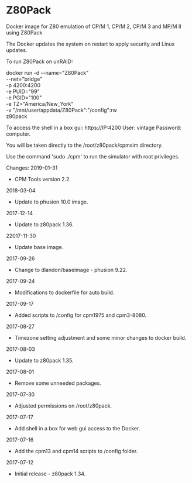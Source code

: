 # Z80Pack

Docker image for Z80 emulation of CP/M 1, CP/M 2, CP/M 3 and MP/M II using Z80Pack

The Docker updates the system on restart to apply security and Linux updates.

To run Z80Pack on unRAID:

docker run -d --name="Z80Pack" \
--net="bridge" \
-p 4200:4200 \
-e PUID="99" \
-e PGID="100" \
-e TZ="America/New_York" \
-v "/mnt/user/appdata/Z80Pack":"/config":rw \
z80pack

To access the shell in a box gui: https://IP:4200
  User: vintage
  Password: computer.

You will be taken directly to the /root/z80pack/cpmsim directory.

Use the command 'sudo ./cpm' to run the simulator with root privileges.

Changes:
2019-01-31
- CPM Tools version 2.2.


2018-03-04
- Update to phusion 10.0 image.

2017-12-14
- Update to z80pack 1.36.

22017-11-30
- Update base image.

2017-09-26
- Change to dlandon/baseimage - phusion 9.22.

2017-09-24
- Modifications to dockerfile for auto build.

2017-09-17
- Added scripts to /config for cpm1975 and cpm3-8080.

2017-08-27
- Timezone setting adjustment and some minor changes to docker build.

2017-08-03
- Update to z80pack 1.35.

2017-08-01
- Remove some unneeded packages.

2017-07-30
- Adjusted permissions on /root/z80pack.

2017-07-17
- Add shell in a box for web gui access to the Docker.

2017-07-16
- Add the cpm13 and cpm14 scripts to /config folder.

2017-07-12
- Initial release - z80pack 1.34.
